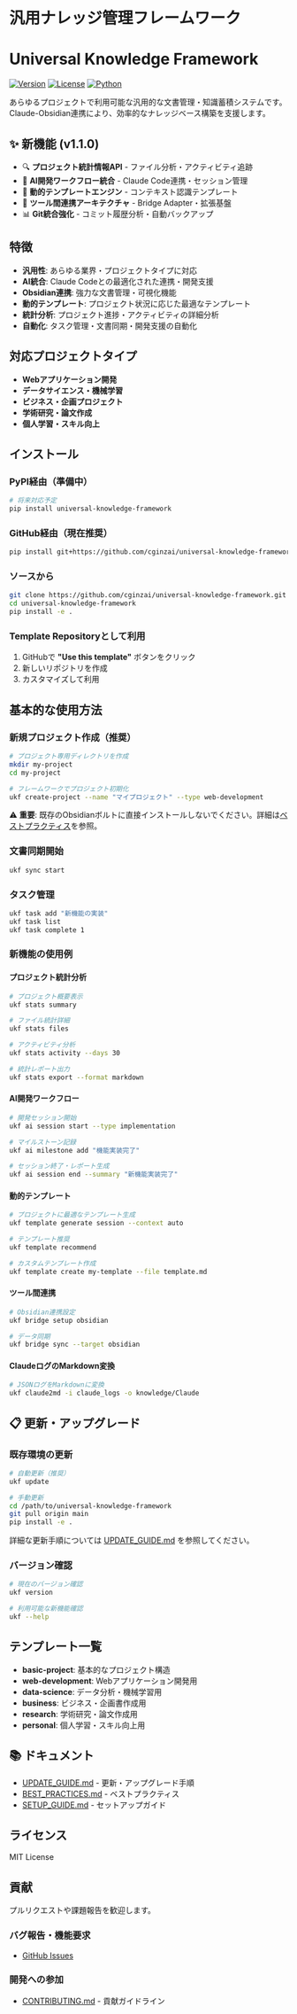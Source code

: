 # 汎用ナレッジ管理フレームワーク
# Universal Knowledge Framework

[![Version](https://img.shields.io/badge/version-1.1.0-blue.svg)](https://github.com/smiyake/universal-knowledge-framework)
[![License](https://img.shields.io/badge/license-MIT-green.svg)](LICENSE)
[![Python](https://img.shields.io/badge/python-3.10+-blue.svg)](https://python.org)

あらゆるプロジェクトで利用可能な汎用的な文書管理・知識蓄積システムです。Claude-Obsidian連携により、効率的なナレッジベース構築を支援します。

## ✨ 新機能 (v1.1.0)

- 🔍 **プロジェクト統計情報API** - ファイル分析・アクティビティ追跡
- 🤖 **AI開発ワークフロー統合** - Claude Code連携・セッション管理
- 📄 **動的テンプレートエンジン** - コンテキスト認識テンプレート
- 🌉 **ツール間連携アーキテクチャ** - Bridge Adapter・拡張基盤
- 📊 **Git統合強化** - コミット履歴分析・自動バックアップ

## 特徴

- **汎用性**: あらゆる業界・プロジェクトタイプに対応
- **AI統合**: Claude Codeとの最適化された連携・開発支援
- **Obsidian連携**: 強力な文書管理・可視化機能
- **動的テンプレート**: プロジェクト状況に応じた最適なテンプレート
- **統計分析**: プロジェクト進捗・アクティビティの詳細分析
- **自動化**: タスク管理・文書同期・開発支援の自動化

## 対応プロジェクトタイプ

- **Webアプリケーション開発**
- **データサイエンス・機械学習**
- **ビジネス・企画プロジェクト**
- **学術研究・論文作成**
- **個人学習・スキル向上**

## インストール

### PyPI経由（準備中）

```bash
# 将来対応予定
pip install universal-knowledge-framework
```

### GitHub経由（現在推奨）

```bash
pip install git+https://github.com/cginzai/universal-knowledge-framework.git
```

### ソースから

```bash
git clone https://github.com/cginzai/universal-knowledge-framework.git
cd universal-knowledge-framework
pip install -e .
```

### Template Repositoryとして利用

1. GitHubで **"Use this template"** ボタンをクリック
2. 新しいリポジトリを作成
3. カスタマイズして利用

## 基本的な使用方法

### 新規プロジェクト作成（推奨）

```bash
# プロジェクト専用ディレクトリを作成
mkdir my-project
cd my-project

# フレームワークでプロジェクト初期化
ukf create-project --name "マイプロジェクト" --type web-development
```

⚠️ **重要**: 既存のObsidianボルトに直接インストールしないでください。詳細は[ベストプラクティス](BEST_PRACTICES.md)を参照。

### 文書同期開始

```bash
ukf sync start
```

### タスク管理

```bash
ukf task add "新機能の実装"
ukf task list
ukf task complete 1
```

### 新機能の使用例

#### プロジェクト統計分析
```bash
# プロジェクト概要表示
ukf stats summary

# ファイル統計詳細
ukf stats files

# アクティビティ分析
ukf stats activity --days 30

# 統計レポート出力
ukf stats export --format markdown
```

#### AI開発ワークフロー
```bash
# 開発セッション開始
ukf ai session start --type implementation

# マイルストーン記録
ukf ai milestone add "機能実装完了"

# セッション終了・レポート生成
ukf ai session end --summary "新機能実装完了"
```

#### 動的テンプレート
```bash
# プロジェクトに最適なテンプレート生成
ukf template generate session --context auto

# テンプレート推奨
ukf template recommend

# カスタムテンプレート作成
ukf template create my-template --file template.md
```

#### ツール間連携
```bash
# Obsidian連携設定
ukf bridge setup obsidian

# データ同期
ukf bridge sync --target obsidian
```

#### ClaudeログのMarkdown変換
```bash
# JSONログをMarkdownに変換
ukf claude2md -i claude_logs -o knowledge/Claude
```

## 📋 更新・アップグレード

### 既存環境の更新

```bash
# 自動更新（推奨）
ukf update

# 手動更新
cd /path/to/universal-knowledge-framework
git pull origin main
pip install -e .
```

詳細な更新手順については [UPDATE_GUIDE.md](UPDATE_GUIDE.md) を参照してください。

### バージョン確認

```bash
# 現在のバージョン確認
ukf version

# 利用可能な新機能確認
ukf --help
```

## テンプレート一覧

- **basic-project**: 基本的なプロジェクト構造
- **web-development**: Webアプリケーション開発用
- **data-science**: データ分析・機械学習用
- **business**: ビジネス・企画書作成用
- **research**: 学術研究・論文作成用
- **personal**: 個人学習・スキル向上用

## 📚 ドキュメント

- [UPDATE_GUIDE.md](UPDATE_GUIDE.md) - 更新・アップグレード手順
- [BEST_PRACTICES.md](BEST_PRACTICES.md) - ベストプラクティス
- [SETUP_GUIDE.md](SETUP_GUIDE.md) - セットアップガイド

## ライセンス

MIT License

## 貢献

プルリクエストや課題報告を歓迎します。

### バグ報告・機能要求
- [GitHub Issues](https://github.com/smiyake/universal-knowledge-framework/issues)

### 開発への参加
- [CONTRIBUTING.md](CONTRIBUTING.md) - 貢献ガイドライン